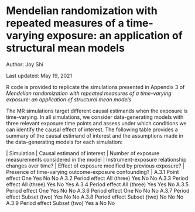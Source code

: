 # Mendelian randomization with repeated measures of a time-varying exposure: an application of structural mean models
Author: Joy Shi

Last updated: May 19, 2021

R code is provided to replicate the simulations presented in Appendix 3 of <i>Mendelian randomization with repeated measures of a time-varying exposure: an application of structural mean models</i>.

The MR simulations target different causal estimands when the exposure is time-varying. In all simulations, we consider data-generating models with three relevant exposure time points and assess under which conditions we can identify the causal effect of interest. The following table provides a summary of the causal estimand of interest and the assumptions made in the data-generating models for each simulation:

| Simulation | Causal estimand of interest | Number of exposure measurements considered in the model | Instrument-exposure relationship changes over time? | Effect of exposure modified by previous exposure? | Presence of time-varying outcome-exposure confounding? |
A.3.1	Point effect	One	Yes	No	No
A.3.2	Period effect	All (three)	Yes	No	No
A.3.3	Period effect	All (three)	Yes	No	Yes
A.3.4	Period effect	All (three)	Yes	Yes	No
A.3.5	Period effect	One	Yes	No	No
A.3.6	Period effect	One	No	No	No
A.3.7	Period effect	Subset (two)	Yes	No	No
A.3.8	Period effect	Subset (two)	No	No	No
A.3.9	Period effect	Subset (two)	Yes a	No	No

